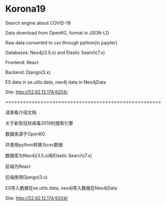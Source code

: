 # Korona19
Search engine about COVID-19

Data download from OpenKG, format in JSON-LD

Raw data converted to csv through python(in jupyter)

Databases: Neo4j(3.5.x) and Elastic Search(7.x)

Frontend: React

Backend: Django(3.x)

ES data in se.utils.data, neo4j data in Neo4jData

Site: http://52.82.12.174:9204/


=====================================================

请查看介绍文档

关于新型冠状病毒2019的搜索引擎

数据来源于OpenKG

并使用python转换为csv数据

数据库为Neo4j(3.5.x)和Elastic Search(7.x)

前端为React

后端使用Django(3.x)

ES导入数据在se.utils.data, neo4j导入数据在Neo4jData

Site: http://52.82.12.174:9204/
